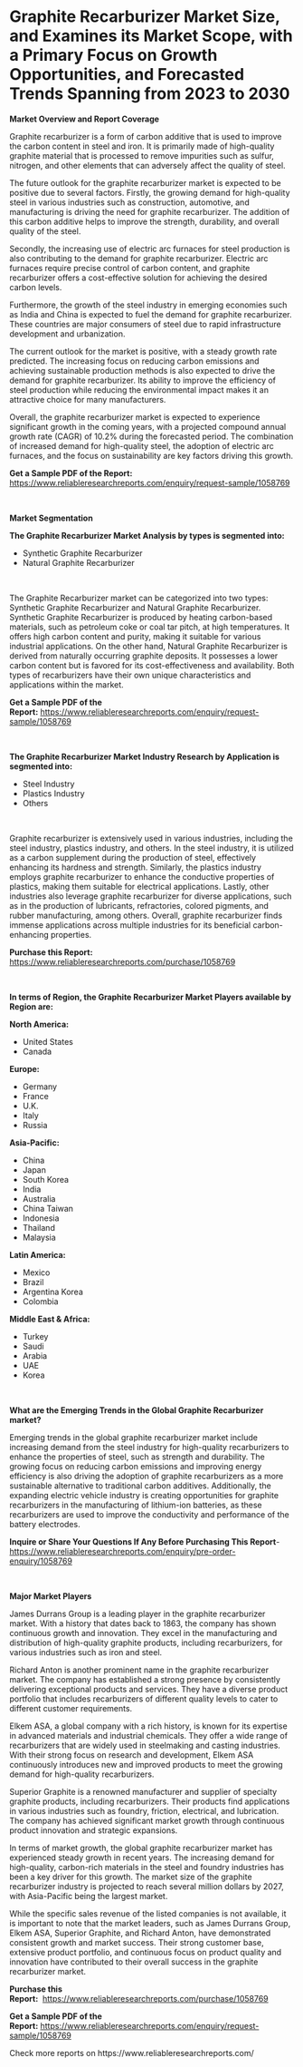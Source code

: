 <p><h1>Graphite Recarburizer Market Size, and Examines its Market Scope, with a Primary Focus on Growth Opportunities, and Forecasted Trends Spanning from 2023 to 2030</h1></p><p><strong>Market Overview and Report Coverage</strong></p>
<p><p>Graphite recarburizer is a form of carbon additive that is used to improve the carbon content in steel and iron. It is primarily made of high-quality graphite material that is processed to remove impurities such as sulfur, nitrogen, and other elements that can adversely affect the quality of steel.</p><p>The future outlook for the graphite recarburizer market is expected to be positive due to several factors. Firstly, the growing demand for high-quality steel in various industries such as construction, automotive, and manufacturing is driving the need for graphite recarburizer. The addition of this carbon additive helps to improve the strength, durability, and overall quality of the steel.</p><p>Secondly, the increasing use of electric arc furnaces for steel production is also contributing to the demand for graphite recarburizer. Electric arc furnaces require precise control of carbon content, and graphite recarburizer offers a cost-effective solution for achieving the desired carbon levels.</p><p>Furthermore, the growth of the steel industry in emerging economies such as India and China is expected to fuel the demand for graphite recarburizer. These countries are major consumers of steel due to rapid infrastructure development and urbanization.</p><p>The current outlook for the market is positive, with a steady growth rate predicted. The increasing focus on reducing carbon emissions and achieving sustainable production methods is also expected to drive the demand for graphite recarburizer. Its ability to improve the efficiency of steel production while reducing the environmental impact makes it an attractive choice for many manufacturers.</p><p>Overall, the graphite recarburizer market is expected to experience significant growth in the coming years, with a projected compound annual growth rate (CAGR) of 10.2% during the forecasted period. The combination of increased demand for high-quality steel, the adoption of electric arc furnaces, and the focus on sustainability are key factors driving this growth.</p></p>
<p><strong>Get a Sample PDF of the Report:</strong> <a href="https://www.reliableresearchreports.com/enquiry/request-sample/1058769">https://www.reliableresearchreports.com/enquiry/request-sample/1058769</a></p>
<p>&nbsp;</p>
<p><strong>Market Segmentation</strong></p>
<p><strong>The Graphite Recarburizer Market Analysis by types is segmented into:</strong></p>
<p><ul><li>Synthetic Graphite Recarburizer</li><li>Natural Graphite Recarburizer</li></ul></p>
<p>&nbsp;</p>
<p><p>The Graphite Recarburizer market can be categorized into two types: Synthetic Graphite Recarburizer and Natural Graphite Recarburizer. Synthetic Graphite Recarburizer is produced by heating carbon-based materials, such as petroleum coke or coal tar pitch, at high temperatures. It offers high carbon content and purity, making it suitable for various industrial applications. On the other hand, Natural Graphite Recarburizer is derived from naturally occurring graphite deposits. It possesses a lower carbon content but is favored for its cost-effectiveness and availability. Both types of recarburizers have their own unique characteristics and applications within the market.</p></p>
<p><strong>Get a Sample PDF of the Report:</strong>&nbsp;<a href="https://www.reliableresearchreports.com/enquiry/request-sample/1058769">https://www.reliableresearchreports.com/enquiry/request-sample/1058769</a></p>
<p>&nbsp;</p>
<p><strong>The Graphite Recarburizer Market Industry Research by Application is segmented into:</strong></p>
<p><ul><li>Steel Industry</li><li>Plastics Industry</li><li>Others</li></ul></p>
<p>&nbsp;</p>
<p><p>Graphite recarburizer is extensively used in various industries, including the steel industry, plastics industry, and others. In the steel industry, it is utilized as a carbon supplement during the production of steel, effectively enhancing its hardness and strength. Similarly, the plastics industry employs graphite recarburizer to enhance the conductive properties of plastics, making them suitable for electrical applications. Lastly, other industries also leverage graphite recarburizer for diverse applications, such as in the production of lubricants, refractories, colored pigments, and rubber manufacturing, among others. Overall, graphite recarburizer finds immense applications across multiple industries for its beneficial carbon-enhancing properties.</p></p>
<p><strong>Purchase this Report:</strong>&nbsp; <a href="https://www.reliableresearchreports.com/purchase/1058769">https://www.reliableresearchreports.com/purchase/1058769</a></p>
<p>&nbsp;</p>
<p><strong>In terms of Region, the Graphite Recarburizer Market Players available by Region are:</strong></p>
<p>
    <p> <strong> North America: </strong>
        <ul>
            <li>United States</li>
            <li>Canada</li>
        </ul>
        </p> 
    <p> <strong> Europe: </strong>
        <ul>
            <li>Germany</li>
            <li>France</li>
            <li>U.K.</li>
            <li>Italy</li>
            <li>Russia</li>
        </ul>
        </p> 
    <p> <strong> Asia-Pacific: </strong>
        <ul>
            <li>China</li>
            <li>Japan</li>
            <li>South Korea</li>
            <li>India</li>
            <li>Australia</li>
            <li>China Taiwan</li>
            <li>Indonesia</li>
            <li>Thailand</li>
            <li>Malaysia</li>
        </ul>
        </p> 
    <p> <strong> Latin America: </strong>
        <ul>
            <li>Mexico</li>
            <li>Brazil</li>
            <li>Argentina Korea</li>
            <li>Colombia</li>
        </ul>
        </p> 
    <p> <strong> Middle East & Africa: </strong>
        <ul>
            <li>Turkey</li>
            <li>Saudi</li>
            <li>Arabia</li>
            <li>UAE</li>
            <li>Korea</li>
        </ul>
    </p>
    </p>
<p>&nbsp;</p>
<p><strong>What are the Emerging Trends in the Global Graphite Recarburizer market?</strong></p>
<p><p>Emerging trends in the global graphite recarburizer market include increasing demand from the steel industry for high-quality recarburizers to enhance the properties of steel, such as strength and durability. The growing focus on reducing carbon emissions and improving energy efficiency is also driving the adoption of graphite recarburizers as a more sustainable alternative to traditional carbon additives. Additionally, the expanding electric vehicle industry is creating opportunities for graphite recarburizers in the manufacturing of lithium-ion batteries, as these recarburizers are used to improve the conductivity and performance of the battery electrodes.</p></p>
<p><strong>Inquire or Share Your Questions If Any Before Purchasing This Report</strong>- <a href="https://www.reliableresearchreports.com/enquiry/pre-order-enquiry/1058769">https://www.reliableresearchreports.com/enquiry/pre-order-enquiry/1058769</a></p>
<p>&nbsp;</p>
<p><strong>Major Market Players</strong></p>
<p><p>James Durrans Group is a leading player in the graphite recarburizer market. With a history that dates back to 1863, the company has shown continuous growth and innovation. They excel in the manufacturing and distribution of high-quality graphite products, including recarburizers, for various industries such as iron and steel.</p><p>Richard Anton is another prominent name in the graphite recarburizer market. The company has established a strong presence by consistently delivering exceptional products and services. They have a diverse product portfolio that includes recarburizers of different quality levels to cater to different customer requirements.</p><p>Elkem ASA, a global company with a rich history, is known for its expertise in advanced materials and industrial chemicals. They offer a wide range of recarburizers that are widely used in steelmaking and casting industries. With their strong focus on research and development, Elkem ASA continuously introduces new and improved products to meet the growing demand for high-quality recarburizers.</p><p>Superior Graphite is a renowned manufacturer and supplier of specialty graphite products, including recarburizers. Their products find applications in various industries such as foundry, friction, electrical, and lubrication. The company has achieved significant market growth through continuous product innovation and strategic expansions.</p><p>In terms of market growth, the global graphite recarburizer market has experienced steady growth in recent years. The increasing demand for high-quality, carbon-rich materials in the steel and foundry industries has been a key driver for this growth. The market size of the graphite recarburizer industry is projected to reach several million dollars by 2027, with Asia-Pacific being the largest market.</p><p>While the specific sales revenue of the listed companies is not available, it is important to note that the market leaders, such as James Durrans Group, Elkem ASA, Superior Graphite, and Richard Anton, have demonstrated consistent growth and market success. Their strong customer base, extensive product portfolio, and continuous focus on product quality and innovation have contributed to their overall success in the graphite recarburizer market.</p></p>
<p><strong>Purchase this Report:</strong>&nbsp;&nbsp;<a href="https://www.reliableresearchreports.com/purchase/1058769">https://www.reliableresearchreports.com/purchase/1058769</a></p>
<p></p>
<p><strong>Get a Sample PDF of the Report:</strong>&nbsp;<a href="https://www.reliableresearchreports.com/enquiry/request-sample/1058769">https://www.reliableresearchreports.com/enquiry/request-sample/1058769</a></p>
<p>Check more reports on https://www.reliableresearchreports.com/</p>
